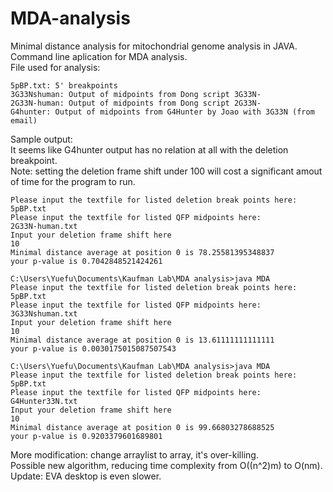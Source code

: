 # MDA-analysis
Minimal distance analysis for mitochondrial genome analysis in JAVA.</br>
Command line aplication for MDA analysis. </br>
File used for analysis: </br>
```
5pBP.txt: 5' breakpoints
3G33Nshuman: Output of midpoints from Dong script 3G33N- 
2G33N-human: Output of midpoints from Dong script 2G33N- 
G4hunter: Output of midpoints from G4Hunter by Joao with 3G33N (from email)
```
Sample output:</br>
It seems like G4hunter output has no relation at all with the deletion breakpoint.</br>
Note: setting the deletion frame shift under 100 will cost a significant amout of time for the program to run. 
```
Please input the textfile for listed deletion break points here:
5pBP.txt
Please input the textfile for listed QFP midpoints here:
2G33N-human.txt
Input your deletion frame shift here
10
Minimal distance average at position 0 is 78.25581395348837
your p-value is 0.7042848521424261

C:\Users\Yuefu\Documents\Kaufman Lab\MDA analysis>java MDA
Please input the textfile for listed deletion break points here:
5pBP.txt
Please input the textfile for listed QFP midpoints here:
3G33Nshuman.txt
Input your deletion frame shift here
10
Minimal distance average at position 0 is 13.61111111111111
your p-value is 0.0030175015087507543

C:\Users\Yuefu\Documents\Kaufman Lab\MDA analysis>java MDA
Please input the textfile for listed deletion break points here:
5pBP.txt
Please input the textfile for listed QFP midpoints here:
G4Hunter33N.txt
Input your deletion frame shift here
10
Minimal distance average at position 0 is 99.66803278688525
your p-value is 0.9203379601689801
```
More modification: change arraylist to array, it's over-killing. </br>
Possible new algorithm, reducing time complexity from O((n^2)m) to O(nm).</br>
Update: EVA desktop is even slower.</br>
